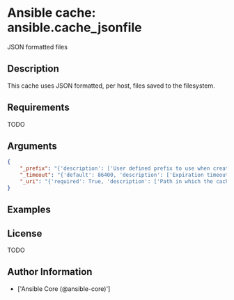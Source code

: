 # Ansible cache: ansible.cache_jsonfile


JSON formatted files

## Description

This cache uses JSON formatted, per host, files saved to the filesystem.

## Requirements

TODO

## Arguments

``` json
{
    "_prefix": "{'description': ['User defined prefix to use when creating the JSON files'], 'env': [{'name': 'ANSIBLE_CACHE_PLUGIN_PREFIX'}], 'ini': [{'key': 'fact_caching_prefix', 'section': 'defaults'}]}",
    "_timeout": "{'default': 86400, 'description': ['Expiration timeout for the cache plugin data'], 'env': [{'name': 'ANSIBLE_CACHE_PLUGIN_TIMEOUT'}], 'ini': [{'key': 'fact_caching_timeout', 'section': 'defaults'}], 'type': 'integer'}",
    "_uri": "{'required': True, 'description': ['Path in which the cache plugin will save the JSON files'], 'env': [{'name': 'ANSIBLE_CACHE_PLUGIN_CONNECTION'}], 'ini': [{'key': 'fact_caching_connection', 'section': 'defaults'}]}",
}
```

## Examples



## License

TODO

## Author Information
  - ['Ansible Core (@ansible-core)']
